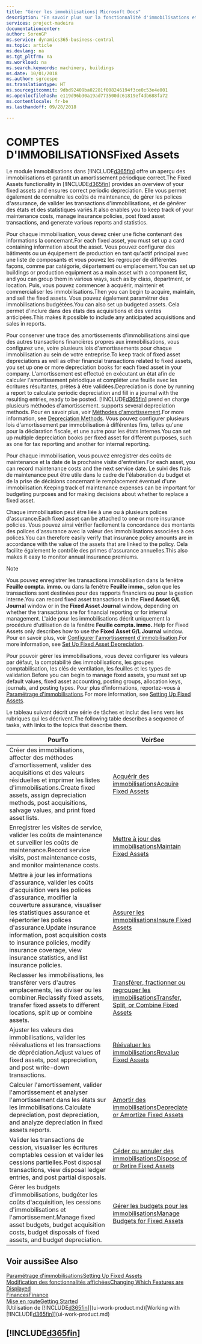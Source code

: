 ```yaml
---
title: "Gérer les immobilisations| Microsoft Docs"
description: "En savoir plus sur la fonctionnalité d'immobilisations et afficher un aperçu de l'utilisation des immobilisations."
services: project-madeira
documentationcenter: 
author: SorenGP
ms.service: dynamics365-business-central
ms.topic: article
ms.devlang: na
ms.tgt_pltfrm: na
ms.workload: na
ms.search.keywords: machinery, buildings
ms.date: 10/01/2018
ms.author: sgroespe
ms.translationtype: HT
ms.sourcegitcommit: 9dbd92409ba02281f008246194f3ce0c53e4e001
ms.openlocfilehash: e119d96b30a19ad773500dc61819ef4db688fa72
ms.contentlocale: fr-be
ms.lasthandoff: 09/28/2018

---
```

# <a name="fixed-assets"></a><span data-ttu-id="3af1a-103">COMPTES D'IMMOBILISATIONS</span><span class="sxs-lookup"><span data-stu-id="3af1a-103">Fixed Assets</span></span>
<span data-ttu-id="3af1a-104">Le module Immobilisations dans [!INCLUDE[d365fin](includes/d365fin_md.md)] offre un aperçu des immobilisations et garantit un amortissement périodique correct.</span><span class="sxs-lookup"><span data-stu-id="3af1a-104">The Fixed Assets functionality in [!INCLUDE[d365fin](includes/d365fin_md.md)] provides an overview of your fixed assets and ensures correct periodic depreciation.</span></span> <span data-ttu-id="3af1a-105">Elle vous permet également de connaître les coûts de maintenance, de gérer les polices d'assurance, de valider les transactions d'immobilisations, et de générer des états et des statistiques variés.</span><span class="sxs-lookup"><span data-stu-id="3af1a-105">It also enables you to keep track of your maintenance costs, manage insurance policies, post fixed asset transactions, and generate various reports and statistics.</span></span>

<span data-ttu-id="3af1a-106">Pour chaque immobilisation, vous devez créer une fiche contenant des informations la concernant.</span><span class="sxs-lookup"><span data-stu-id="3af1a-106">For each fixed asset, you must set up a card containing information about the asset.</span></span> <span data-ttu-id="3af1a-107">Vous pouvez configurer des bâtiments ou un équipement de production en tant qu'actif principal avec une liste de composants et vous pouvez les regrouper de différentes façons, comme par catégorie, département ou emplacement.</span><span class="sxs-lookup"><span data-stu-id="3af1a-107">You can set up buildings or production equipment as a main asset with a component list, and you can group them in various ways, such as by class, department, or location.</span></span> <span data-ttu-id="3af1a-108">Puis, vous pouvez commencer à acquérir, maintenir et commercialiser les immobilisations.</span><span class="sxs-lookup"><span data-stu-id="3af1a-108">Then you can begin to acquire, maintain, and sell the fixed assets.</span></span> <span data-ttu-id="3af1a-109">Vous pouvez également paramétrer des immobilisations budgétées.</span><span class="sxs-lookup"><span data-stu-id="3af1a-109">You can also set up budgeted assets.</span></span> <span data-ttu-id="3af1a-110">Cela permet d'inclure dans des états des acquisitions et des ventes anticipées.</span><span class="sxs-lookup"><span data-stu-id="3af1a-110">This makes it possible to include any anticipated acquisitions and sales in reports.</span></span>

<span data-ttu-id="3af1a-111">Pour conserver une trace des amortissements d'immobilisations ainsi que des autres transactions financières propres aux immobilisations, vous configurez une, voire plusieurs lois d'amortissements pour chaque immobilisation au sein de votre entreprise.</span><span class="sxs-lookup"><span data-stu-id="3af1a-111">To keep track of fixed asset depreciations as well as other financial transactions related to fixed assets, you set up one or more depreciation books for each fixed asset in your company.</span></span> <span data-ttu-id="3af1a-112">L'amortissement est effectué en exécutant un état afin de calculer l'amortissement périodique et compléter une feuille avec les écritures résultantes, prêtes à être validées.</span><span class="sxs-lookup"><span data-stu-id="3af1a-112">Depreciation is done by running a report to calculate periodic depreciation and fill in a journal with the resulting entries, ready to be posted.</span></span> [!INCLUDE[d365fin](includes/d365fin_md.md)] <span data-ttu-id="3af1a-113">prend en charge plusieurs méthodes d'amortissement.</span><span class="sxs-lookup"><span data-stu-id="3af1a-113"> supports several depreciation methods.</span></span> <span data-ttu-id="3af1a-114">Pour en savoir plus, voir [Méthodes d'amortissement](fa-depreciation-methods.md).</span><span class="sxs-lookup"><span data-stu-id="3af1a-114">For more information, see [Depreciation Methods](fa-depreciation-methods.md).</span></span> <span data-ttu-id="3af1a-115">Vous pouvez configurer plusieurs lois d'amortissement par immobilisation à différentes fins, telles qu'une pour la déclaration fiscale, et une autre pour les états internes.</span><span class="sxs-lookup"><span data-stu-id="3af1a-115">You can set up multiple depreciation books per fixed asset for different purposes, such as one for tax reporting and another for internal reporting.</span></span>

<span data-ttu-id="3af1a-116">Pour chaque immobilisation, vous pouvez enregistrer des coûts de maintenance et la date de la prochaine visite d'entretien.</span><span class="sxs-lookup"><span data-stu-id="3af1a-116">For each asset, you can record maintenance costs and the next service date.</span></span> <span data-ttu-id="3af1a-117">Le suivi des frais de maintenance peut être utile dans le cadre de l'élaboration du budget et de la prise de décisions concernant le remplacement éventuel d'une immobilisation.</span><span class="sxs-lookup"><span data-stu-id="3af1a-117">Keeping track of maintenance expenses can be important for budgeting purposes and for making decisions about whether to replace a fixed asset.</span></span>

<span data-ttu-id="3af1a-118">Chaque immobilisation peut être liée à une ou à plusieurs polices d'assurance.</span><span class="sxs-lookup"><span data-stu-id="3af1a-118">Each fixed asset can be attached to one or more insurance policies.</span></span> <span data-ttu-id="3af1a-119">Vous pouvez ainsi vérifier facilement la concordance des montants des polices d'assurance avec la valeur des immobilisations associées à ces polices.</span><span class="sxs-lookup"><span data-stu-id="3af1a-119">You can therefore easily verify that insurance policy amounts are in accordance with the value of the assets that are linked to the policy.</span></span> <span data-ttu-id="3af1a-120">Cela facilite également le contrôle des primes d'assurance annuelles.</span><span class="sxs-lookup"><span data-stu-id="3af1a-120">This also makes it easy to monitor annual insurance premiums.</span></span>

> [!NOTE]  
>   <span data-ttu-id="3af1a-121">Vous pouvez enregistrer les transactions immobilisation dans la fenêtre **Feuille compta. immo.** ou dans la fenêtre **Feuille immo.**, selon que les transactions sont destinées pour des rapports financiers ou pour la gestion interne.</span><span class="sxs-lookup"><span data-stu-id="3af1a-121">You can record fixed asset transactions in the **Fixed Asset G/L Journal** window or in the **Fixed Asset Journal** window, depending on whether the transactions are for financial reporting or for internal management.</span></span> <span data-ttu-id="3af1a-122">L'aide pour les immobilisations décrit uniquement la procédure d'utilisation de la fenêtre **Feuille compta. immo.**.</span><span class="sxs-lookup"><span data-stu-id="3af1a-122">Help for Fixed Assets only describes how to use the **Fixed Asset G/L Journal** window.</span></span> <span data-ttu-id="3af1a-123">Pour en savoir plus, voir [Configurer l'amortissement d'immobilisation](fa-how-setup-depreciation.md).</span><span class="sxs-lookup"><span data-stu-id="3af1a-123">For more information, see [Set Up Fixed Asset Depreciation](fa-how-setup-depreciation.md).</span></span>

<span data-ttu-id="3af1a-124">Pour pouvoir gérer les immobilisations, vous devez configurer les valeurs par défaut, la comptabilité des immobilisations, les groupes comptabilisation, les clés de ventilation, les feuilles et les types de validation.</span><span class="sxs-lookup"><span data-stu-id="3af1a-124">Before you can begin to manage fixed assets, you must set up default values, fixed asset accounting, posting groups, allocation keys, journals, and posting types.</span></span> <span data-ttu-id="3af1a-125">Pour plus d'informations, reportez-vous à [Paramétrage d'immobilisations](fa-setup.md).</span><span class="sxs-lookup"><span data-stu-id="3af1a-125">For more information, see [Setting Up Fixed Assets](fa-setup.md).</span></span>

<span data-ttu-id="3af1a-126">Le tableau suivant décrit une série de tâches et inclut des liens vers les rubriques qui les décrivent.</span><span class="sxs-lookup"><span data-stu-id="3af1a-126">The following table describes a sequence of tasks, with links to the topics that describe them.</span></span>

| <span data-ttu-id="3af1a-127">Pour</span><span class="sxs-lookup"><span data-stu-id="3af1a-127">To</span></span> | <span data-ttu-id="3af1a-128">Voir</span><span class="sxs-lookup"><span data-stu-id="3af1a-128">See</span></span> |
| --- | --- |
| <span data-ttu-id="3af1a-129">Créer des immobilisations, affecter des méthodes d'amortissement, valider des acquisitions et des valeurs résiduelles et imprimer les listes d'immobilisations.</span><span class="sxs-lookup"><span data-stu-id="3af1a-129">Create fixed assets, assign depreciation methods, post acquisitions, salvage values, and print fixed asset lists.</span></span> |[<span data-ttu-id="3af1a-130">Acquérir des immobilisations</span><span class="sxs-lookup"><span data-stu-id="3af1a-130">Acquire Fixed Assets</span></span>](fa-how-acquire.md) |
| <span data-ttu-id="3af1a-131">Enregistrer les visites de service, valider les coûts de maintenance et surveiller les coûts de maintenance.</span><span class="sxs-lookup"><span data-stu-id="3af1a-131">Record service visits, post maintenance costs, and monitor maintenance costs.</span></span> |[<span data-ttu-id="3af1a-132">Mettre à jour des immobilisations</span><span class="sxs-lookup"><span data-stu-id="3af1a-132">Maintain Fixed Assets</span></span>](fa-how-maintain.md) |
| <span data-ttu-id="3af1a-133">Mettre à jour les informations d'assurance, valider les coûts d'acquisition vers les polices d'assurance, modifier la couverture assurance, visualiser les statistiques assurance et répertorier les polices d'assurance.</span><span class="sxs-lookup"><span data-stu-id="3af1a-133">Update insurance information, post acquisition costs to insurance policies, modify insurance coverage, view insurance statistics, and list insurance policies.</span></span> |[<span data-ttu-id="3af1a-134">Assurer les immobilisations</span><span class="sxs-lookup"><span data-stu-id="3af1a-134">Insure Fixed Assets</span></span>](fa-how-insure.md) |
| <span data-ttu-id="3af1a-135">Reclasser les immobilisations, les transférer vers d'autres emplacements, les diviser ou les combiner.</span><span class="sxs-lookup"><span data-stu-id="3af1a-135">Reclassify fixed assets, transfer fixed assets to different locations, split up or combine assets.</span></span> |[<span data-ttu-id="3af1a-136">Transférer, fractionner ou regrouper les immobilisations</span><span class="sxs-lookup"><span data-stu-id="3af1a-136">Transfer, Split, or Combine Fixed Assets</span></span>](fa-how-trans-split-combine.md) |
| <span data-ttu-id="3af1a-137">Ajuster les valeurs des immobilisations, valider les réévaluations et les transactions de dépréciation.</span><span class="sxs-lookup"><span data-stu-id="3af1a-137">Adjust values of fixed assets, post appreciation, and post write-down transactions.</span></span> |[<span data-ttu-id="3af1a-138">Réévaluer les immobilisations</span><span class="sxs-lookup"><span data-stu-id="3af1a-138">Revalue Fixed Assets</span></span>](fa-how-revalue.md) |
| <span data-ttu-id="3af1a-139">Calculer l'amortissement, valider l'amortissement et analyser l'amortissement dans les états sur les immobilisations.</span><span class="sxs-lookup"><span data-stu-id="3af1a-139">Calculate depreciation, post depreciation, and  analyze depreciation in fixed assets reports.</span></span> |[<span data-ttu-id="3af1a-140">Amortir des immobilisations</span><span class="sxs-lookup"><span data-stu-id="3af1a-140">Depreciate or Amortize Fixed Assets</span></span>](fa-how-depreciate-amortize.md) |
| <span data-ttu-id="3af1a-141">Valider les transactions de cession, visualiser les écritures comptables cession et valider les cessions partielles.</span><span class="sxs-lookup"><span data-stu-id="3af1a-141">Post disposal transactions, view disposal ledger entries, and post partial disposals.</span></span> |[<span data-ttu-id="3af1a-142">Céder ou annuler des immobilisations</span><span class="sxs-lookup"><span data-stu-id="3af1a-142">Dispose of or Retire Fixed Assets</span></span>](fa-how-dispose-retire.md) |
| <span data-ttu-id="3af1a-143">Gérer les budgets d'immobilisations, budgéter les coûts d'acquisition, les cessions d'immobilisations et l'amortissement.</span><span class="sxs-lookup"><span data-stu-id="3af1a-143">Manage fixed asset budgets, budget acquisition costs, budget disposals of fixed assets, and budget depreciation.</span></span> |[<span data-ttu-id="3af1a-144">Gérer les budgets pour les immobilisations</span><span class="sxs-lookup"><span data-stu-id="3af1a-144">Manage Budgets for Fixed Assets</span></span>](fa-how-manage-budgets.md) |

## <a name="see-also"></a><span data-ttu-id="3af1a-145">Voir aussi</span><span class="sxs-lookup"><span data-stu-id="3af1a-145">See Also</span></span>
[<span data-ttu-id="3af1a-146">Paramétrage d'immobilisations</span><span class="sxs-lookup"><span data-stu-id="3af1a-146">Setting Up Fixed Assets</span></span>](fa-setup.md)  
[<span data-ttu-id="3af1a-147">Modification des fonctionnalités affichées</span><span class="sxs-lookup"><span data-stu-id="3af1a-147">Changing Which Features are Displayed</span></span>](ui-experiences.md)  
[<span data-ttu-id="3af1a-148">Finances</span><span class="sxs-lookup"><span data-stu-id="3af1a-148">Finance</span></span>](finance.md)  
[<span data-ttu-id="3af1a-149">Mise en route</span><span class="sxs-lookup"><span data-stu-id="3af1a-149">Getting Started</span></span>](product-get-started.md)  
<span data-ttu-id="3af1a-150">[Utilisation de [!INCLUDE[d365fin](includes/d365fin_md.md)]](ui-work-product.md)</span><span class="sxs-lookup"><span data-stu-id="3af1a-150">[Working with [!INCLUDE[d365fin](includes/d365fin_md.md)]](ui-work-product.md)</span></span>

## [!INCLUDE[d365fin](includes/free_trial_md.md)]  
 

